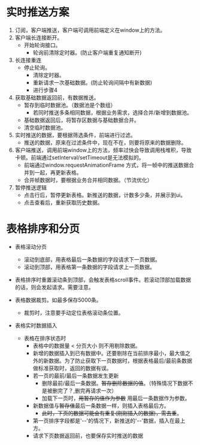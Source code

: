 # 实时推送方案
1. 订阅，客户端推送，客户端可调用前端定义在window上的方法。
2. 客户端长连接断开。
    * 开始轮询接口。
        * 轮询前清除定时器。(防止客户端重复通知断开)
3. 长连接重连
    * 停止轮询。
        * 清除定时器。
        * 重新请求一次基础数据。(防止轮询间隔中有新数据)
        * 进行步骤4
4. 获取基础数据返回前，有数据推送。
    * 暂存到临时数据池。（数据池是个数组）
        * 若同时推送多条相同数据，根据业务需求，选择合并/新增到数据池。
    * 基础数据返回后，将暂存区数据与基础数据合并。
    * 清空临时数据池。
5. 实时推送的数据，要根据筛选条件，前端进行过滤。
    * 推送的数据，原来在过滤条件中，现在不在，则要将原来的数据删除。
6. 客户端推送，调用前端window上的方法，频率过快会导致调用栈堆积，导致卡顿。前端通过setInterval/setTimeout是无法模拟的。
    * 前端通过window.requestAnimationFrame 方式，将一帧中的推送数据合并到一起，再更新表格。
    * 合并帧数据时，要根据业务合并相同数据。（节流优化）
7. 暂停推送逻辑
    * 点击行后，暂停更新表格。新推送的数据，计数多少条，并展示到ui。
    * 点击查看后，重新获取历史数据。

# 表格排序和分页
* 表格滚动分页
    * 滚动到底部，用表格最后一条数据的字段请求下一页数据。
    * 滚动到顶部，用表格第一条数据的字段请求上一页数据。
* 表格排序时重置滚动条到顶部，会触发表格scroll事件。若滚动顶部加载数据的话，则会发起请求。需要注意。
   
* 表格数据裁剪。如最多保存5000条。
    * 裁剪时，注意要手动定位表格滚动条位置。
* 表格实时数据插入
    * 表格在排序状态时
        * 表格中的数据量 < 分页大小 则不用剔除数据。
        * 新增的数据插入到已有数据中。还要剔除在当前排序最小，最大值之外的新数据。为了防止获取下一页数据时，根据表格最后/最前条数据做标准获取时，返回的数据有误。
        * 若一页的最前/最后一条数据发生更新
            * 删除最前/最后一条数据。~~暂存删除数据的值~~。（特殊情况下数据不是被删完了？,删完再请求一次）
            * 加载下一页时，~~用暂存的值作为参数~~ 用最后一条数据作为参数。
        * 新数据值与~~暂存值~~最后一条数据一样，则插入表格最后方。
            * ~~此时，下页的数据可能会有重复(刚刚插入的数据)，需去重~~。
        * 第一页排序字段都是'--'的情况下，新推送的'--'数据，插入在最上方。
        * 请求下页数据返回前，也要保存实时推送的数据

